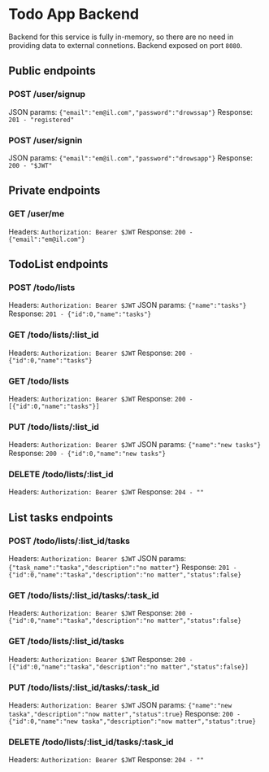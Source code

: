 # Todo App Backend

Backend for this service is fully in-memory, so there are no need in providing data to external connetions.
Backend exposed on port `8080`.

## Public endpoints

### POST /user/signup

JSON params: `{"email":"em@il.com","password":"drowssap"}`
Response: `201 - "registered"`

### POST /user/signin

JSON params: `{"email":"em@il.com","password":"drowsapp"}`
Response: `200 - "$JWT"`

## Private endpoints

### GET /user/me

Headers: `Authorization: Bearer $JWT`
Response: `200 - {"email":"em@il.com"}`

## TodoList endpoints

### POST /todo/lists

Headers: `Authorization: Bearer $JWT`
JSON params: `{"name":"tasks"}`
Response: `201 - {"id":0,"name":"tasks"}`

### GET /todo/lists/:list_id

Headers: `Authorization: Bearer $JWT`
Response: `200 - {"id":0,"name":"tasks"}`

### GET /todo/lists

Headers: `Authorization: Bearer $JWT`
Response: `200 - [{"id":0,"name":"tasks"}]`

### PUT /todo/lists/:list_id

Headers: `Authorization: Bearer $JWT`
JSON params: `{"name":"new tasks"}`
Response: `200 - {"id":0,"name":"new tasks"}`

### DELETE /todo/lists/:list_id

Headers: `Authorization: Bearer $JWT`
Response: `204 - ""`

## List tasks endpoints

### POST /todo/lists/:list_id/tasks

Headers: `Authorization: Bearer $JWT`
JSON params: `{"task_name":"taska","description":"no matter"}`
Response: `201 - {"id":0,"name":"taska","description":"no matter","status":false}`

### GET /todo/lists/:list_id/tasks/:task_id

Headers: `Authorization: Bearer $JWT`
Response: `200 - {"id":0,"name":"taska","description":"no matter","status":false}`

### GET /todo/lists/:list_id/tasks

Headers: `Authorization: Bearer $JWT`
Response: `200 - [{"id":0,"name":"taska","description":"no matter","status":false}]`

### PUT /todo/lists/:list_id/tasks/:task_id

Headers: `Authorization: Bearer $JWT`
JSON params: `{"name":"new taska","description":"now matter","status":true}`
Response: `200 - {"id":0,"name":"new taska","description":"now matter","status":true}`

### DELETE /todo/lists/:list_id/tasks/:task_id

Headers: `Authorization: Bearer $JWT`
Response: `204 - ""`
